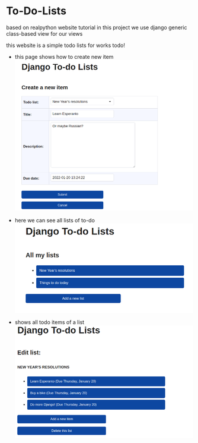 # To-Do-Lists

based on realpython website tutorial
in this project we use django generic class-based view for our views

this website is a simple todo lists for works todo!

- this page shows how to create new item
![alt screenshot](./imgs/crud.png)

- here we can see all lists of to-do
![alt screenshot](./imgs/list.png)

- shows all todo items of a list
![alt screenshot](./imgs/items.png)